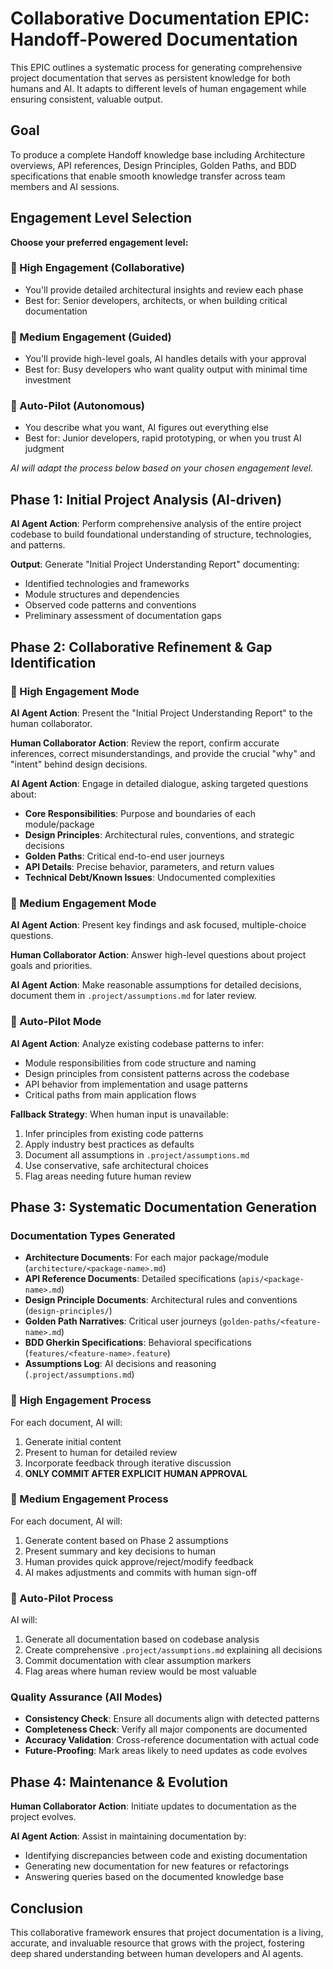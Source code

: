 # Collaborative Documentation EPIC: Handoff-Powered Documentation

This EPIC outlines a systematic process for generating comprehensive project documentation that serves as persistent knowledge for both humans and AI. It adapts to different levels of human engagement while ensuring consistent, valuable output.

## Goal

To produce a complete Handoff knowledge base including Architecture overviews, API references, Design Principles, Golden Paths, and BDD specifications that enable smooth knowledge transfer across team members and AI sessions.

## Engagement Level Selection

**Choose your preferred engagement level:**

### 🤝 High Engagement (Collaborative)
- You'll provide detailed architectural insights and review each phase
- Best for: Senior developers, architects, or when building critical documentation

### 🎯 Medium Engagement (Guided)  
- You'll provide high-level goals, AI handles details with your approval
- Best for: Busy developers who want quality output with minimal time investment

### 🚀 Auto-Pilot (Autonomous)
- You describe what you want, AI figures out everything else
- Best for: Junior developers, rapid prototyping, or when you trust AI judgment

*AI will adapt the process below based on your chosen engagement level.*

## Phase 1: Initial Project Analysis (AI-driven)

**AI Agent Action**: Perform comprehensive analysis of the entire project codebase to build foundational understanding of structure, technologies, and patterns.

**Output**: Generate "Initial Project Understanding Report" documenting:
- Identified technologies and frameworks
- Module structures and dependencies
- Observed code patterns and conventions
- Preliminary assessment of documentation gaps

## Phase 2: Collaborative Refinement & Gap Identification

### 🤝 High Engagement Mode
**AI Agent Action**: Present the "Initial Project Understanding Report" to the human collaborator.

**Human Collaborator Action**: Review the report, confirm accurate inferences, correct misunderstandings, and provide the crucial "why" and "intent" behind design decisions.

**AI Agent Action**: Engage in detailed dialogue, asking targeted questions about:
- **Core Responsibilities**: Purpose and boundaries of each module/package
- **Design Principles**: Architectural rules, conventions, and strategic decisions
- **Golden Paths**: Critical end-to-end user journeys
- **API Details**: Precise behavior, parameters, and return values
- **Technical Debt/Known Issues**: Undocumented complexities

### 🎯 Medium Engagement Mode
**AI Agent Action**: Present key findings and ask focused, multiple-choice questions.

**Human Collaborator Action**: Answer high-level questions about project goals and priorities.

**AI Agent Action**: Make reasonable assumptions for detailed decisions, document them in `.project/assumptions.md` for later review.

### 🚀 Auto-Pilot Mode
**AI Agent Action**: Analyze existing codebase patterns to infer:
- Module responsibilities from code structure and naming
- Design principles from consistent patterns across the codebase
- API behavior from implementation and usage patterns
- Critical paths from main application flows

**Fallback Strategy**: When human input is unavailable:
1. Infer principles from existing code patterns
2. Apply industry best practices as defaults
3. Document all assumptions in `.project/assumptions.md`
4. Use conservative, safe architectural choices
5. Flag areas needing future human review

## Phase 3: Systematic Documentation Generation

### Documentation Types Generated
- **Architecture Documents**: For each major package/module (`architecture/<package-name>.md`)
- **API Reference Documents**: Detailed specifications (`apis/<package-name>.md`)
- **Design Principle Documents**: Architectural rules and conventions (`design-principles/`)
- **Golden Path Narratives**: Critical user journeys (`golden-paths/<feature-name>.md`)
- **BDD Gherkin Specifications**: Behavioral specifications (`features/<feature-name>.feature`)
- **Assumptions Log**: AI decisions and reasoning (`.project/assumptions.md`)

### 🤝 High Engagement Process
For each document, AI will:
1. Generate initial content
2. Present to human for detailed review
3. Incorporate feedback through iterative discussion
4. **ONLY COMMIT AFTER EXPLICIT HUMAN APPROVAL**

### 🎯 Medium Engagement Process
For each document, AI will:
1. Generate content based on Phase 2 assumptions
2. Present summary and key decisions to human
3. Human provides quick approve/reject/modify feedback
4. AI makes adjustments and commits with human sign-off

### 🚀 Auto-Pilot Process
AI will:
1. Generate all documentation based on codebase analysis
2. Create comprehensive `.project/assumptions.md` explaining all decisions
3. Commit documentation with clear assumption markers
4. Flag areas where human review would be most valuable

### Quality Assurance (All Modes)
- **Consistency Check**: Ensure all documents align with detected patterns
- **Completeness Check**: Verify all major components are documented
- **Accuracy Validation**: Cross-reference documentation with actual code
- **Future-Proofing**: Mark areas likely to need updates as code evolves

## Phase 4: Maintenance & Evolution

**Human Collaborator Action**: Initiate updates to documentation as the project evolves.

**AI Agent Action**: Assist in maintaining documentation by:
- Identifying discrepancies between code and existing documentation
- Generating new documentation for new features or refactorings
- Answering queries based on the documented knowledge base

## Conclusion

This collaborative framework ensures that project documentation is a living, accurate, and invaluable resource that grows with the project, fostering deep shared understanding between human developers and AI agents.